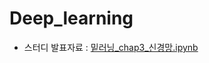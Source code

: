 # Deep_learning

- 스터디 발표자료 : [밑러닝_chap3_신경망.ipynb](https://github.com/RyuJiseung/Deep_learning/blob/master/%E1%84%86%E1%85%B5%E1%87%80%E1%84%85%E1%85%A5%E1%84%82%E1%85%B5%E1%86%BC_chap3_%E1%84%89%E1%85%B5%E1%86%AB%E1%84%80%E1%85%A7%E1%86%BC%E1%84%86%E1%85%A1%E1%86%BC.ipynb)
